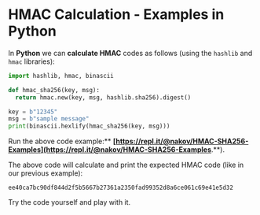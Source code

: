 # HMAC Calculation - Examples in Python

In **Python** we can **calculate HMAC** codes as follows \(using the `hashlib` and `hmac` libraries\):

```py
import hashlib, hmac, binascii

def hmac_sha256(key, msg):
  return hmac.new(key, msg, hashlib.sha256).digest()

key = b"12345"
msg = b"sample message"
print(binascii.hexlify(hmac_sha256(key, msg)))
```

Run the above code example:** **[https://repl.it/@nakov/HMAC-SHA256-Examples](https://repl.it/@nakov/HMAC-SHA256-Examples**.**).

The above code will calculate and print the expected HMAC code \(like in our previous example\):

```
ee40ca7bc90df844d2f5b5667b27361a2350fad99352d8a6ce061c69e41e5d32
```

Try the code yourself and play with it.

